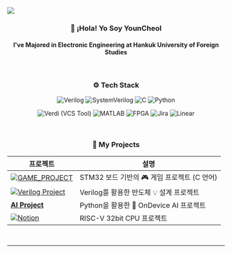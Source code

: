 <!-- 헤더 이미지 -->
<img src="https://capsule-render.vercel.app/api?type=waving&color=dfbcf7&height=120&section=header&fontSize=50&fontColor=FFFFFF" />

<!-- 소개 -->
<h3 align="center">👋 ¡Hola! Yo Soy <strong>YounCheol</strong></h3>
<h4 align="center">I've Majored in Electronic Engineering at Hankuk University of Foreign Studies</h4>

<br>

<!-- 기술 스택 -->
<h3 align="center">⚙️ Tech Stack</h3> 
<p align="center">
  <img src="https://img.shields.io/badge/Verilog-1E90FF?style=for-the-badge&logo=verilog&logoColor=white" alt="Verilog" />
  <img src="https://img.shields.io/badge/SystemVerilog-7B68EE?style=for-the-badge&logo=verilog&logoColor=white" alt="SystemVerilog" />
  <img src="https://img.shields.io/badge/C-00599C?style=for-the-badge&logo=c&logoColor=white" alt="C" />
  <img src="https://img.shields.io/badge/Python-3776AB?style=for-the-badge&logo=python&logoColor=white" alt="Python" />
</p>
<p align="center">
  <img src="https://img.shields.io/badge/Verdi-003366?style=for-the-badge&logo=git&logoColor=white" alt="Verdi (VCS Tool)" />
  <img src="https://img.shields.io/badge/MATLAB-0076A8?style=for-the-badge&logo=mathworks&logoColor=white" alt="MATLAB" />
  <img src="https://img.shields.io/badge/FPGA-6A1B9A?style=for-the-badge&logo=altiumdesigner&logoColor=white" alt="FPGA" />
  <img src="https://img.shields.io/badge/Jira-0052CC?style=for-the-badge&logo=jira&logoColor=white" alt="Jira" />
  <img src="https://img.shields.io/badge/Linear-5E6AD2?style=for-the-badge&logo=linear&logoColor=white" alt="Linear" />
</p>

<br>

<!-- 프로젝트 -->
<div align="center">
  <h3>📂 My Projects</h3>

  | 프로젝트 | 설명 |
  | -------- | ---- |
  |[![**GAME_PROJECT**](https://img.shields.io/badge/Notion-000000?style=for-the-badge&logo=notion&logoColor=white)](https://www.notion.so/Embedded-SW-GAME-PROJECT-259a8b2400b080f7aa48e1d167635b0c?source=copy_link)| STM32 보드 기반의  🎮 게임 프로젝트 (C 언어) |
  |[![**Verilog Project**](https://img.shields.io/badge/Notion-000000?style=for-the-badge&logo=notion&logoColor=white)](https://www.notion.so/Verilog-Project-259a8b2400b080e4b04fd411f230a8a7?source=copy_link) | Verilog를 활용한 반도체 💡 설계 프로젝트 |
  |[**AI Project**](https://github.com/abcu7832/AISYSTEMSEMI_DESIGN_2nd/tree/AI%EC%8B%9C%EC%8A%A4%ED%85%9C%EB%B0%98%EB%8F%84%EC%B2%B4%EC%84%A4%EA%B3%842%EA%B8%B0/05_AI_Algorithm%26structure/project) | Python을 활용한 🤖 OnDevice AI 프로젝트 |
  | [![Notion](https://img.shields.io/badge/Notion-000000?style=for-the-badge&logo=notion&logoColor=white)](https://www.notion.so/RISC-V-CPU-RV32I-256a8b2400b080eaae8ffffbcf48dab4?source=copy_link) | RISC-V 32bit CPU 프로젝트 |
  


</div>
<br>

---
